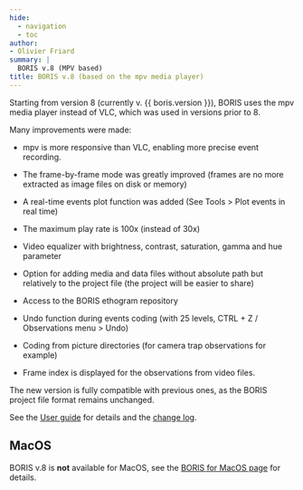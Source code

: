 ```yaml
---
hide:
  - navigation
  - toc
author:
- Olivier Friard
summary: |
  BORIS v.8 (MPV based)
title: BORIS v.8 (based on the mpv media player)
---
```


Starting from version 8 (currently v. {{ boris.version }}), BORIS uses the mpv media player instead of VLC, which was used in versions prior to 8.


Many improvements were made:

-   mpv is more responsive than VLC, enabling more precise event recording.

-   The frame-by-frame mode was greatly improved (frames are no more  extracted as image files on disk or memory)

-   A real-time events plot function was added (See Tools > Plot events   in real time)

-   The maximum play rate is 100x (instead of 30x)

-   Video equalizer with brightness, contrast, saturation, gamma and hue   parameter

-   Option for adding media and data files without absolute path but     relatively to the project file (the project will be easier to share)

-   Access to the BORIS ethogram repository

-   Undo function during events coding (with 25 levels, CTRL + Z /  Observations menu > Undo)

-   Coding from picture directories (for camera trap observations for example)

-   Frame index is displayed for the observations from video files.


The new version is fully compatible with previous ones, as the BORIS project file format remains unchanged.


See the [User guide](https://www.boris.unito.it/user_guide/) for details and the [change log](https://github.com/olivierfriard/BORIS/wiki/BORIS-change-log-v.8).


## MacOS

BORIS v.8 is **not** available for MacOS, see the [BORIS for MacOS page](download_mac.md) for details.
